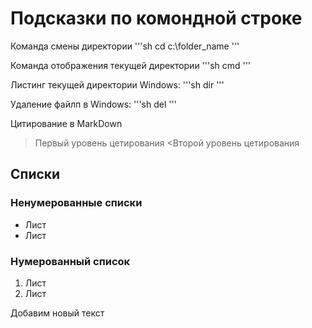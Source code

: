 # Подсказки по комондной строке

Команда смены директории
'''sh
cd c:\folder_name
'''

Команда отображения текущей директории
'''sh
cmd
'''

Листинг текущей директории
Windows:
'''sh
dir
'''

Удаление файлп в Windows:
'''sh
del <filename>
'''

Цитирование в MarkDown

>Первый уровень цетирования
<Второй уровень цетирования

## Списки
### Ненумерованные списки
* Лист
* Лист

### Нумерованный список
1. Лист
2. Лист

Добавим новый  текст